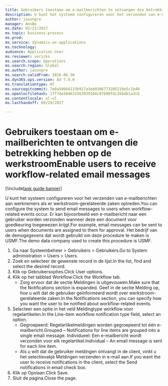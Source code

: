 ```yaml
--- 
title: Gebruikers toestaan om e-mailberichten te ontvangen die betrekking hebben op de werkstroom
description: U kunt het systeem configureren voor het verzenden van e-mailberichten aan werknemers als er werkstroom-gerelateerde zaken optreden.
author: jasongre
manager: AnnBe
ms.date: 02/21/2017
ms.topic: business-process
ms.prod: 
ms.service: dynamics-ax-applications
ms.technology: 
audience: Application User
ms.reviewer: sericks
ms.search.scope: Operations
ms.search.region: Global
ms.author: jasongre
ms.search.validFrom: 2016-06-30
ms.dyn365.ops.version: AX 7.0.0
ms.translationtype: HT
ms.sourcegitcommit: 7e0a5d044133b917a3eb9386773205218e5c1b40
ms.openlocfilehash: 1ff7de584631563939104c87b00fdc26bdb1a3cb
ms.contentlocale: nl-nl
ms.lasthandoff: 09/29/2017

---
```

# <a name="enable-users-to-receive-workflow-related-email-messages"></a><span data-ttu-id="bf753-103">Gebruikers toestaan om e-mailberichten te ontvangen die betrekking hebben op de werkstroom</span><span class="sxs-lookup"><span data-stu-id="bf753-103">Enable users to receive workflow-related email messages</span></span>

[!include[task guide banner](../../includes/task-guide-banner.md)]

<span data-ttu-id="bf753-104">U kunt het systeem configureren voor het verzenden van e-mailberichten aan werknemers als er werkstroom-gerelateerde zaken optreden.</span><span class="sxs-lookup"><span data-stu-id="bf753-104">You can configure the system to send email messages to users when workflow-related events occur.</span></span> <span data-ttu-id="bf753-105">Er kan bijvoorbeeld een e-mailbericht naar een gebruiker worden verzonden wanneer deze een document voor goedkeuring toegewezen krijgt.</span><span class="sxs-lookup"><span data-stu-id="bf753-105">For example, email messages can be sent to users when documents are assigned to them for approval.</span></span> <span data-ttu-id="bf753-106">Het bedrijf van de demogegevens dat wordt gebruikt om deze procedure te maken is USMF.</span><span class="sxs-lookup"><span data-stu-id="bf753-106">The demo data company used to create this procedure is USMF.</span></span>

1. <span data-ttu-id="bf753-107">Ga naar Systeembeheer > Gebruikers > Gebruikers.</span><span class="sxs-lookup"><span data-stu-id="bf753-107">Go to System administration > Users > Users.</span></span>
2. <span data-ttu-id="bf753-108">Zoek en selecteer de gewenste record in de lijst.</span><span class="sxs-lookup"><span data-stu-id="bf753-108">In the list, find and select the desired record.</span></span>
3. <span data-ttu-id="bf753-109">Klik op Gebruikersopties.</span><span class="sxs-lookup"><span data-stu-id="bf753-109">Click User options.</span></span>
4. <span data-ttu-id="bf753-110">Klik op het tabblad Workflow.</span><span class="sxs-lookup"><span data-stu-id="bf753-110">Click the Workflow tab.</span></span>
    * <span data-ttu-id="bf753-111">Zorg ervoor dat de sectie Meldingen is uitgevouwen.</span><span class="sxs-lookup"><span data-stu-id="bf753-111">Make sure that the Notifications section is expanded.</span></span>     <span data-ttu-id="bf753-112">Geef in de sectie Melding op, hoe u wilt dat de gebruiker geïnformeerd wordt over werkstroom-gerelateerde zaken.</span><span class="sxs-lookup"><span data-stu-id="bf753-112">In the Notifications section, you can specify how you want the user to be notified about workflow-related events.</span></span>  
5. <span data-ttu-id="bf753-113">Selecteer een optie in het veld Meldingtype workflow voor regelartikelen.</span><span class="sxs-lookup"><span data-stu-id="bf753-113">In the Line-item workflow notification type field, select an option.</span></span>
    * <span data-ttu-id="bf753-114">Gegroepeerd: Regelartikelmeldingen worden gegroepeerd tot één e-mailbericht.</span><span class="sxs-lookup"><span data-stu-id="bf753-114">Grouped – Notifications for line items are grouped into a single email message.</span></span>    <span data-ttu-id="bf753-115">Individueel: Een e-mailbericht wordt verzonden voor elk regelartikel.</span><span class="sxs-lookup"><span data-stu-id="bf753-115">Individual – An email message is sent for each line item.</span></span>  
    * <span data-ttu-id="bf753-116">Als u wilt dat de gebruiker meldingen ontvangt in de client, vinkt u het selectievakje Meldingen verzenden in e-mail aan.</span><span class="sxs-lookup"><span data-stu-id="bf753-116">If you want the user to receive notifications in the client, select the Send notifications in email check box.</span></span>  
6. <span data-ttu-id="bf753-117">Klik op Opslaan.</span><span class="sxs-lookup"><span data-stu-id="bf753-117">Click Save.</span></span>
7. <span data-ttu-id="bf753-118">Sluit de pagina.</span><span class="sxs-lookup"><span data-stu-id="bf753-118">Close the page.</span></span>


